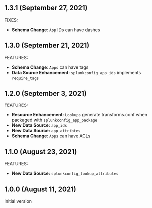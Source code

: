 ## 1.3.1 (September 27, 2021)

FIXES:

* **Schema Change**: `App` IDs can have dashes

## 1.3.0 (September 21, 2021)

FEATURES:

* **Schema Change**: `Apps` can have tags
* **Data Source Enhancement**: `splunkconfig_app_ids` implements `require_tags`

## 1.2.0 (September 3, 2021)

FEATURES:

* **Resource Enhancement**: `Lookups` generate transforms.conf when packaged with `splunkconfig_app_package`
* **New Data Source:** `app_ids`
* **New Data Source:** `app_attribtes`
* **Schema Change**: `Apps` can have ACLs

## 1.1.0 (August 23, 2021)

FEATURES:

* **New Data Source:** `splunkconfig_lookup_attributes`

## 1.0.0 (August 11, 2021)

Initial version
